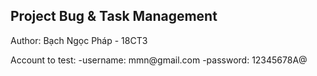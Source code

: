 <h2>Project Bug & Task Management </h2>
<p>
Author: Bạch Ngọc Pháp - 18CT3
</p>

<p>
Account to test: 
    -username: mmn@gmail.com
    -password: 12345678A@
</p>

